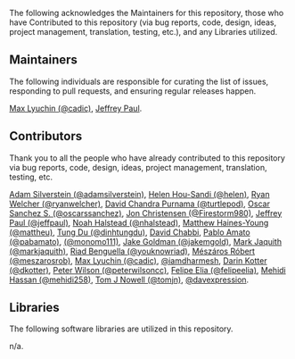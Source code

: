 The following acknowledges the Maintainers for this repository, those who have Contributed to this repository (via bug reports, code, design, ideas, project management, translation, testing, etc.), and any Libraries utilized.

## Maintainers

The following individuals are responsible for curating the list of issues, responding to pull requests, and ensuring regular releases happen.

[Max Lyuchin (@cadic)](https://github.com/cadic), [Jeffrey Paul](https://github.com/jeffpaul).

## Contributors

Thank you to all the people who have already contributed to this repository via bug reports, code, design, ideas, project management, translation, testing, etc.

[Adam Silverstein (@adamsilverstein)](https://github.com/adamsilverstein), [Helen Hou-Sandi (@helen)](https://github.com/helen), [Ryan Welcher (@ryanwelcher)](https://github.com/ryanwelcher), [David Chandra Purnama (@turtlepod)](https://github.com/turtlepod), [Oscar Sanchez S. (@oscarssanchez)](https://github.com/oscarssanchez), [Jon Christensen (@Firestorm980)](https://github.com/Firestorm980), [Jeffrey Paul (@jeffpaul)](https://github.com/jeffpaul), [Noah Halstead (@nhalstead)](https://github.com/nhalstead), [Matthew Haines-Young (@mattheu)](https://github.com/mattheu), [Tung Du (@dinhtungdu)](https://github.com/dinhtungdu), [David Chabbi](https://www.linkedin.com/in/david-chabbi-985719b4/), [Pablo Amato (@pabamato)](https://github.com/pabamato), [(@monomo111)](https://github.com/monomo111), [Jake Goldman (@jakemgold)](https://github.com/jakemgold), [Mark Jaquith (@markjaquith)](https://github.com/markjaquith), [Riad Benguella (@youknowriad)](https://github.com/youknowriad), [Mészáros Róbert (@meszarosrob)](https://github.com/meszarosrob), [Max Lyuchin (@cadic)](https://github.com/cadic), [@iamdharmesh](https://github.com/iamdharmesh), [Darin Kotter (@dkotter)](https://github.com/dkotter), [Peter Wilson (@peterwilsoncc)](https://github.com/peterwilsoncc), [Felipe Elia (@felipeelia)](https://github.com/felipeelia), [Mehidi Hassan (@mehidi258)](https://github.com/mehidi258), [Tom J Nowell (@tomjn)](https://github.com/tomjn), [@davexpression](https://github.com/davexpression).

## Libraries

The following software libraries are utilized in this repository.

n/a.
